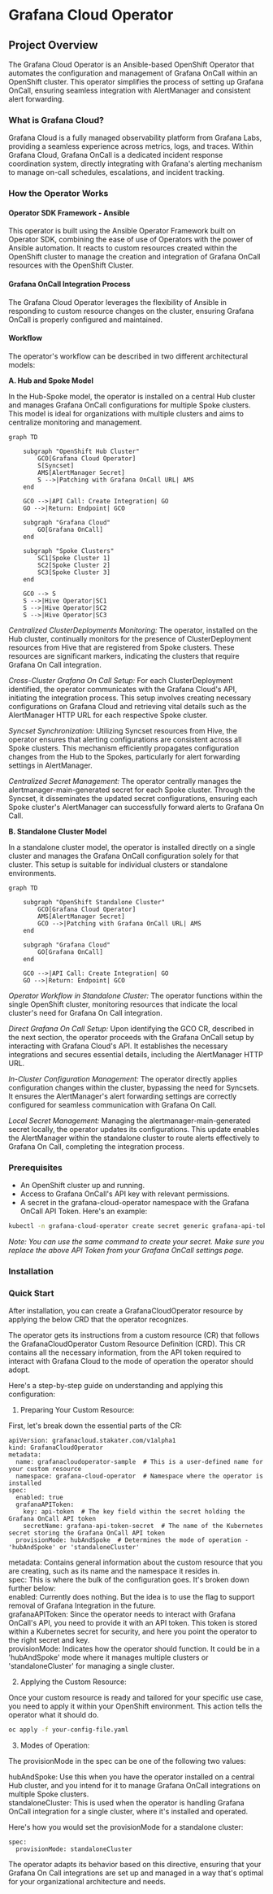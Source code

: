 # Grafana Cloud Operator

## Project Overview
The Grafana Cloud Operator is an Ansible-based OpenShift Operator that automates the configuration and management of Grafana OnCall within an OpenShift cluster. This operator simplifies the process of setting up Grafana OnCall, ensuring seamless integration with AlertManager and consistent alert forwarding.


### What is Grafana Cloud?
Grafana Cloud is a fully managed observability platform from Grafana Labs, providing a seamless experience across metrics, logs, and traces. Within Grafana Cloud, Grafana OnCall is a dedicated incident response coordination system, directly integrating with Grafana's alerting mechanism to manage on-call schedules, escalations, and incident tracking.


### How the Operator Works

#### Operator SDK Framework - Ansible
This operator is built using the Ansible Operator Framework built on Operator SDK, combining the ease of use of Operators with the power of Ansible automation. It reacts to custom resources created within the OpenShift cluster to manage the creation and integration of Grafana OnCall resources with the OpenShift Cluster.

#### Grafana OnCall Integration Process
The Grafana Cloud Operator leverages the flexibility of Ansible in responding to custom resource changes on the cluster, ensuring Grafana OnCall is properly configured and maintained. 

#### Workflow 
The operator's workflow can be described in two different architectural models:

**A. Hub and Spoke Model**  

In the Hub-Spoke model, the operator is installed on a central Hub cluster and manages Grafana OnCall configurations for multiple Spoke clusters. This model is ideal for organizations with multiple clusters and aims to centralize monitoring and management.


```mermaid
graph TD

    subgraph "OpenShift Hub Cluster"
        GCO[Grafana Cloud Operator]
        S[Syncset]
        AMS[AlertManager Secret]
        S -->|Patching with Grafana OnCall URL| AMS
    end

    GCO -->|API Call: Create Integration| GO
    GO -->|Return: Endpoint| GCO

    subgraph "Grafana Cloud"
        GO[Grafana OnCall]
    end

    subgraph "Spoke Clusters"
        SC1[Spoke Cluster 1]
        SC2[Spoke Cluster 2]
        SC3[Spoke Cluster 3]
    end

    GCO --> S
    S -->|Hive Operator|SC1
    S -->|Hive Operator|SC2
    S -->|Hive Operator|SC3
```
  
*Centralized ClusterDeployments Monitoring:*
The operator, installed on the Hub cluster, continually monitors for the presence of ClusterDeployment resources from Hive that are registered from Spoke clusters.
These resources are significant markers, indicating the clusters that require Grafana On Call integration.  

*Cross-Cluster Grafana On Call Setup:*
For each ClusterDeployment identified, the operator communicates with the Grafana Cloud's API, initiating the integration process.
This setup involves creating necessary configurations on Grafana Cloud and retrieving vital details such as the AlertManager HTTP URL for each respective Spoke cluster.  

*Syncset Synchronization:*
Utilizing Syncset resources from Hive, the operator ensures that alerting configurations are consistent across all Spoke clusters.
This mechanism efficiently propagates configuration changes from the Hub to the Spokes, particularly for alert forwarding settings in AlertManager.  

*Centralized Secret Management:*
The operator centrally manages the alertmanager-main-generated secret for each Spoke cluster.
Through the Syncset, it disseminates the updated secret configurations, ensuring each Spoke cluster's AlertManager can successfully forward alerts to Grafana On Call.

**B. Standalone Cluster Model**  

In a standalone cluster model, the operator is installed directly on a single cluster and manages the Grafana OnCall configuration solely for that cluster. This setup is suitable for individual clusters or standalone environments.

```mermaid
graph TD

    subgraph "OpenShift Standalone Cluster"
        GCO[Grafana Cloud Operator]
        AMS[AlertManager Secret]
        GCO -->|Patching with Grafana OnCall URL| AMS
    end

    subgraph "Grafana Cloud"
        GO[Grafana OnCall]
    end

    GCO -->|API Call: Create Integration| GO
    GO -->|Return: Endpoint| GCO
```

*Operator Workflow in Standalone Cluster:*
The operator functions within the single OpenShift cluster, monitoring  resources that indicate the local cluster's need for Grafana On Call integration.  

*Direct Grafana On Call Setup:*
Upon identifying the GCO CR, described in the next section, the operator proceeds with the Grafana OnCall setup by interacting with Grafana Cloud's API.
It establishes the necessary integrations and secures essential details, including the AlertManager HTTP URL.  

*In-Cluster Configuration Management:*
The operator directly applies configuration changes within the cluster, bypassing the need for Syncsets.
It ensures the AlertManager's alert forwarding settings are correctly configured for seamless communication with Grafana On Call.  

*Local Secret Management:*
Managing the alertmanager-main-generated secret locally, the operator updates its configurations.
This update enables the AlertManager within the standalone cluster to route alerts effectively to Grafana On Call, completing the integration process.


### Prerequisites
- An OpenShift cluster up and running.
- Access to Grafana OnCall's API key with relevant permissions.
- A secret in the grafana-cloud-operator namespace with the Grafana OnCall API Token. Here's an example:

```bash
kubectl -n grafana-cloud-operator create secret generic grafana-api-token-secret --from-literal=api-token=342fgcb835a62959234534asdhtwsdfwdf0d2b9e83cf8a2fa8987ae7c0336bb46
```
*Note: You can use the same command to create your secret. Make sure you replace the above API Token from your Grafana OnCall settings page.*

### Installation


### Quick Start
After installation, you can create a GrafanaCloudOperator resource by applying the below CRD that the operator recognizes.

The operator gets its instructions from a custom resource (CR) that follows the GrafanaCloudOperator Custom Resource Definition (CRD). This CR contains all the necessary information, from the API token required to interact with Grafana Cloud to the mode of operation the operator should adopt.

Here's a step-by-step guide on understanding and applying this configuration:

1. Preparing Your Custom Resource:

First, let's break down the essential parts of the CR:

```
apiVersion: grafanacloud.stakater.com/v1alpha1
kind: GrafanaCloudOperator
metadata:
  name: grafanacloudoperator-sample  # This is a user-defined name for your custom resource
  namespace: grafana-cloud-operator  # Namespace where the operator is installed
spec:
  enabled: true
  grafanaAPIToken:
    key: api-token  # The key field within the secret holding the Grafana OnCall API token
    secretName: grafana-api-token-secret  # The name of the Kubernetes secret storing the Grafana OnCall API token
  provisionMode: hubAndSpoke  # Determines the mode of operation - 'hubAndSpoke' or 'standaloneCluster'
```

metadata: Contains general information about the custom resource that you are creating, such as its name and the namespace it resides in.  
spec: This is where the bulk of the configuration goes. It's broken down further below:  
enabled: Currently does nothing. But the idea is to use the flag to support removal of Grafana Integration in the future.  
grafanaAPIToken: Since the operator needs to interact with Grafana OnCall's API, you need to provide it with an API token. This token is stored within a Kubernetes secret for security, and here you point the operator to the right secret and key.  
provisionMode: Indicates how the operator should function. It could be in a 'hubAndSpoke' mode where it manages multiple clusters or 'standaloneCluster' for managing a single cluster.  

2. Applying the Custom Resource:

Once your custom resource is ready and tailored for your specific use case, you need to apply it within your OpenShift environment. This action tells the operator what it should do.

```bash
oc apply -f your-config-file.yaml
```

3. Modes of Operation:

The provisionMode in the spec can be one of the following two values:

hubAndSpoke: Use this when you have the operator installed on a central Hub cluster, and you intend for it to manage Grafana OnCall integrations on multiple Spoke clusters.  
standaloneCluster: This is used when the operator is handling Grafana OnCall integration for a single cluster, where it's installed and operated.

Here's how you would set the provisionMode for a standalone cluster:
```
spec:
  provisionMode: standaloneCluster
```

The operator adapts its behavior based on this directive, ensuring that your Grafana On Call integrations are set up and managed in a way that's optimal for your organizational architecture and needs.

